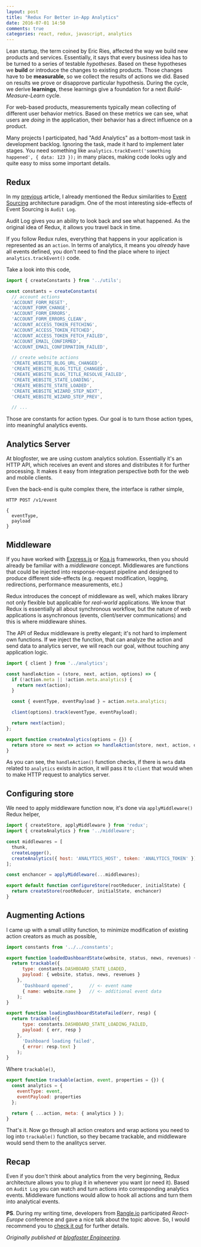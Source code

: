 ```yaml
---
layout: post
title: "Redux For Better in-App Analytics"
date: 2016-07-01 14:50
comments: true
categories: react, redux, javascript, analytics
---
```


Lean startup, the term coined by Eric Ries, affected the way we build new products and services. Essentially, it says that every business idea has to be turned to a series of testable *hypotheses*. Based on these hypotheses we **build** or introduce the changes to existing products. Those changes have to be **measurable**, so we collect the results of actions we did. Based on results we prove or disapprove particular hypothesis. During the cycle, we derive **learnings**, these learnings give a foundation for a next *Build-Measure-Learn* cycle.

For web-based products, measurements typically mean collecting of different user behavior metrics. Based on these metrics we can see, what users are *doing* in the application, their behavior has a direct influence on a product.

Many projects I participated, had "Add Analytics" as a bottom-most task in development backlog. Ignoring the task, made it hard to implement later stages. You need something like `analytics.trackEvent('something happened', { data: 123 });` in many places, making code looks ugly and quite easy to miss some important details.

## Redux

In my [previous](http://engineering.blogfoster.com/the-functional-approach-to-ui/) article, I already mentioned the Redux similarities to [Event Sourcing](http://martinfowler.com/eaaDev/EventSourcing.html) architecture paradigm. One of the most interesting side-effects of Event Sourcing is `Audit Log`.

Audit Log gives you an ability to look back and see what happened. As the original idea of Redux, it allows you travel back in time.

If you follow Redux rules, everything that happens in your application is represented as an `action`. In terms of analytics, it means you *already* have all events defined, you don't need to find the place where to inject `analytics.trackEvent()` code.

Take a look into this code,

```js
import { createConstants } from '../utils';

const constants = createConstants(
  // account actions
  'ACCOUNT_FORM_RESET',
  'ACCOUNT_FORM_CHANGE',
  'ACCOUNT_FORM_ERRORS',
  'ACCOUNT_FORM_ERRORS_CLEAN',
  'ACCOUNT_ACCESS_TOKEN_FETCHING',
  'ACCOUNT_ACCESS_TOKEN_FETCHED',
  'ACCOUNT_ACCESS_TOKEN_FETCH_FAILED',
  'ACCOUNT_EMAIL_CONFIRMED',
  'ACCOUNT_EMAIL_CONFIRMATION_FAILED',

  // create website actions
  'CREATE_WEBSITE_BLOG_URL_CHANGED',
  'CREATE_WEBSITE_BLOG_TITLE_CHANGED',
  'CREATE_WEBSITE_BLOG_TITLE_RESOLVE_FAILED',
  'CREATE_WEBSITE_STATE_LOADING',
  'CREATE_WEBSITE_STATE_LOADED',
  'CREATE_WEBSITE_WIZARD_STEP_NEXT',
  'CREATE_WEBSITE_WIZARD_STEP_PREV',

  // ...
```

Those are constants for action types. Our goal is to turn those action types, into meaningful analytics events.

## Analytics Server

At blogfoster, we are using custom analytics solution. Essentially it's an HTTP API, which receives an event and stores and distributes it for further processing. It makes it easy from integration perspective both for the web and mobile clients.

Even the back-end is quite complex there, the interface is rather simple,

```
HTTP POST /v1/event

{
  eventType,
  payload
}
```

## Middleware

If you have worked with [Express.js](http://expressjs.com/) or [Koa.js](http://koajs.com/) frameworks, then you should already be familiar with a *middleware* concept. Middlewares are functions that could be injected into response-request pipeline and designed to produce different side-effects (e.g. request modification, logging, redirections, performance measurements, etc.)

Redux introduces the concept of middleware as well, which makes library not only flexible but applicable for *real-world* applications. We know that Redux is essentially all about synchronous workflow, but the nature of web applications is asynchronous (events, client/server communications) and this is where middleware shines.

The API of Redux middleware is pretty elegant; it's not hard to implement own functions. If we inject the function, that can analyze the action and send data to analytics server, we will reach our goal, without touching any application logic.

```js
import { client } from '../analytics';

const handleAction = (store, next, action, options) => {
  if (!action.meta || !action.meta.analytics) {
    return next(action);
  }

  const { eventType, eventPayload } = action.meta.analytics;

  client(options).track(eventType, eventPayload);

  return next(action);
};

export function createAnalytics(options = {}) {
  return store => next => action => handleAction(store, next, action, options);
}
```

As you can see, the `handleAction()` function checks, if there is `meta` data related to `analytics` exists in action, it will pass it to `client` that would when to make HTTP request to analytics server.

## Configuring store

We need to apply middleware function now, it's done via `applyMiddleware()` Redux helper,

```js
import { createStore, applyMiddleware } from 'redux';
import { createAnalytics } from '../middleware';

const middlewares = [
  thunk,
  createLogger(),
  createAnalytics({ host: 'ANALYTICS_HOST', token: 'ANALYTICS_TOKEN' })
];

const enchancer = applyMiddleware(...middlewares);

export default function configureStore(rootReducer, initialState) {
  return createStore(rootReducer, initialState, enchancer)
}
```

## Augmenting Actions

I came up with a small utility function, to minimize modification of existing action creators as much as possible,

```js
import constants from '../../constants';

export function loadedDashboardState(website, status, news, revenues) {
  return trackable({
      type: constants.DASHBOARD_STATE_LOADED,
      payload: { website, status, news, revenues }
    },
      'Dashboard opened',      // <- event name
      { name: website.name }   // <- additional event data
    );
}

export function loadingDashboardStateFailed(err, resp) {
  return trackable({
      type: constants.DASHBOARD_STATE_LOADING_FAILED,
      payload: { err, resp }
    },
      'Dashboard loading failed',
      { error: resp.text }
    );
}
```

Where `trackable()`,

```js
export function trackable(action, event, properties = {}) {
  const analytics = {
    eventType: event,
    eventPayload: properties
  };

  return { ...action, meta: { analytics } };
}
```

That's it. Now go through all action creators and wrap actions you need to log into `trackable()` function, so they became trackable, and middleware would send them to the analitycs server.

## Recap

Even if you don't think about analytics from the very beginning, Redux architecture allows you to plug it in whenever you want (or need it). Based on `Audit Log` you can watch and turn actions into corresponding analytics events. Middleware functions would allow to hook all actions and turn them into analytical events.

**PS**. During my writing time, developers from [Rangle.io](https://github.com/rangle) participated *React-Europe* conference and gave a nice talk about the topic above. So, I would recommend you to [check it out](https://www.youtube.com/watch?v=MBTgiMLujek) for further details.

*Originally published at [blogfoster Engineering](http://engineering.blogfoster.com/redux-for-better-in-app-analytics/).*
